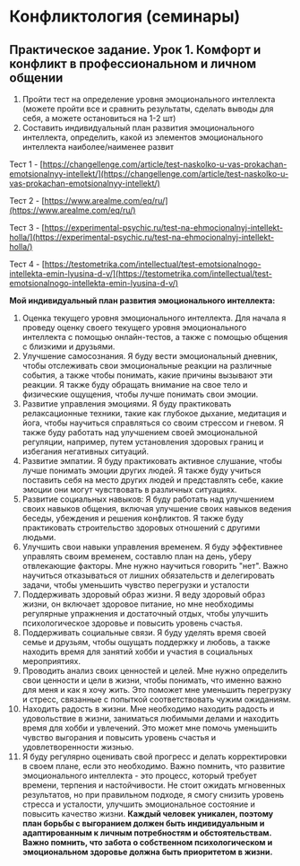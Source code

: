 # Конфликтология (семинары)

## Практическое задание. Урок 1. Комфорт и конфликт в профессиональном и личном общении

1) Пройти тест на определение уровня эмоционального интеллекта (можете пройти все и сравнить результаты, сделать выводы для себя, а можете остановиться на 1-2 шт)
2) Составить индивидуальный план развития эмоционального интеллекта, определить, какой из элементов эмоционального интеллекта наиболее/наименее развит

Тест 1 - [https://changellenge.com/article/test-naskolko-u-vas-prokachan-emotsionalnyy-intellekt/](https://changellenge.com/article/test-naskolko-u-vas-prokachan-emotsionalnyy-intellekt/)

Тест 2 - [https://www.arealme.com/eq/ru/](https://www.arealme.com/eq/ru/)

Тест 3 - [https://experimental-psychic.ru/test-na-ehmocionalnyj-intellekt-holla/](https://experimental-psychic.ru/test-na-ehmocionalnyj-intellekt-holla/)

Тест 4 - [https://testometrika.com/intellectual/test-emotsionalnogo-intellekta-emin-lyusina-d-v/](https://testometrika.com/intellectual/test-emotsionalnogo-intellekta-emin-lyusina-d-v/)

**Мой индивидуальный план развития эмоционального интеллекта:**

1. Оценка текущего уровня эмоционального интеллекта. Для начала я проведу оценку своего текущего уровня эмоционального интеллекта с помощью онлайн-тестов, а также с помощью общения с близкими и друзьями.
2. Улучшение самосознания. Я буду вести эмоциональный дневник, чтобы отслеживать свои эмоциональные реакции на различные события, а также чтобы понимать, какие причины вызывают эти реакции. Я также буду обращать внимание на свое тело и физические ощущения, чтобы лучше понимать свои эмоции.
3. Развитие управления эмоциями. Я буду практиковать релаксационные техники, такие как глубокое дыхание, медитация и йога, чтобы научиться справляться со своим стрессом и гневом. Я также буду работать над улучшением своей эмоциональной регуляции, например, путем установления здоровых границ и избегания негативных ситуаций.
4. Развитие эмпатии. Я буду практиковать активное слушание, чтобы лучше понимать эмоции других людей. Я также буду учиться поставить себя на место других людей и представлять себе, какие эмоции они могут чувствовать в различных ситуациях.
5. Развитие социальных навыков: Я буду работать над улучшением своих навыков общения, включая улучшение своих навыков ведения беседы, убеждения и решения конфликтов. Я также буду практиковать строительство здоровых отношений с другими людьми.
6. Улучшить свои навыки управления временем. Я буду эффективнее управлять своим временем, составлю план на день, уберу отвлекающие факторы. Мне нужно научиться говорить "нет". Важно научиться отказываться от лишних обязательств и делегировать задачи, чтобы уменьшить чувство перегрузки и усталости
7. Поддерживать здоровый образ жизни. Я веду здоровый образ жизни, он включает здоровое питание, но мне необходимы регулярные упражнения и достаточный отдых, чтобы улучшить психологическое здоровье и повысить уровень счастья.
8. Поддерживать социальные связи. Я буду уделять время своей семье и друзьям, чтобы ощущать поддержку и любовь, а также находить время для занятий хобби и участия в социальных мероприятиях.
9. Проводить анализ своих ценностей и целей. Мне нужно определить свои ценности и цели в жизни, чтобы понимать, что именно важно для меня и как я хочу жить. Это поможет мне уменьшить перегрузку и стресс, связанные с попыткой соответствовать чужим ожиданиям.
10. Находить радость в жизни. Мне необходимо находить радость и удовольствие в жизни, заниматься любимыми делами и находить время для хобби и увлечений. Это может мне помочь уменьшить чувство выгорания и повысить уровень счастья и удовлетворенности жизнью.
11. Я буду регулярно оценивать свой прогресс и делать корректировки в своем плане, если это необходимо. Важно помнить, что развитие эмоционального интеллекта - это процесс, который требует времени, терпения и настойчивости. Не стоит ожидать мгновенных результатов, но при правильном подходе, я смогу снизить уровень стресса и усталости, улучшить эмоциональное состояние и повысить качество жизни.
**Каждый человек уникален, поэтому план борьбы с выгоранием должен быть индивидуальным и адаптированным к личным потребностям и обстоятельствам. Важно помнить, что забота о собственном психологическом и эмоциональном здоровье должна быть приоритетом в жизни.**
